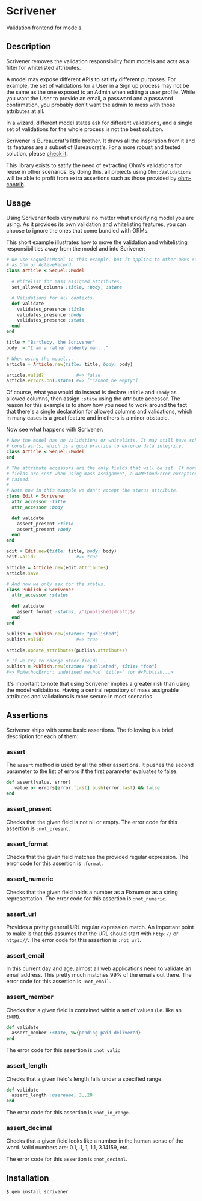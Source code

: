 Scrivener
=========

Validation frontend for models.

Description
-----------

Scrivener removes the validation responsibility from models and acts as a
filter for whitelisted attributes.

A model may expose different APIs to satisfy different purposes. For example,
the set of validations for a User in a Sign up process may not be the same
as the one exposed to an Admin when editing a user profile. While you want
the User to provide an email, a password and a password confirmation, you
probably don't want the admin to mess with those attributes at all.

In a wizard, different model states ask for different validations, and a single
set of validations for the whole process is not the best solution.

Scrivener is Bureaucrat's little brother. It draws all the inspiration from it
and its features are a subset of Bureaucrat's. For a more robust and tested
solution, please [check it](https://github.com/tizoc/bureaucrat).

This library exists to satify the need of extracting Ohm's validations for
reuse in other scenarios. By doing this, all projects using `Ohm::Validations`
will be able to profit from extra assertions such as those provided by
[ohm-contrib](https://github.com/cyx/ohm-contrib).

Usage
-----

Using Scrivener feels very natural no matter what underlying model you are
using. As it provides its own validation and whitelisting features, you can
choose to ignore the ones that come bundled with ORMs.

This short example illustrates how to move the validation and whitelisting
responsibilities away from the model and into Scrivener:

```ruby
# We use Sequel::Model in this example, but it applies to other ORMs such
# as Ohm or ActiveRecord.
class Article < Sequel::Model

  # Whitelist for mass assigned attributes.
  set_allowed_columns :title, :body, :state

  # Validations for all contexts.
  def validate
    validates_presence :title
    validates_presence :body
    validates_presence :state
  end
end

title = "Bartleby, the Scrivener"
body  = "I am a rather elderly man..."

# When using the model...
article = Article.new(title: title, body: body)

article.valid?            #=> false
article.errors.on(:state) #=> ["cannot be empty"]
```

Of course, what you would do instead is declare `:title` and `:body` as allowed
columns, then assign `:state` using the attribute accessor. The reason for this
example is to show how you need to work around the fact that there's a single
declaration for allowed columns and validations, which in many cases is a great
feature and in others is a minor obstacle.

Now see what happens with Scrivener:

```ruby
# Now the model has no validations or whitelists. It may still have schema
# constraints, which is a good practice to enforce data integrity.
class Article < Sequel::Model
end

# The attribute accessors are the only fields that will be set. If more
# fields are sent when using mass assignment, a NoMethodError exception is
# raised.
#
# Note how in this example we don't accept the status attribute.
class Edit < Scrivener
  attr_accessor :title
  attr_accessor :body

  def validate
    assert_present :title
    assert_present :body
  end
end

edit = Edit.new(title: title, body: body)
edit.valid?               #=> true

article = Article.new(edit.attributes)
article.save

# And now we only ask for the status.
class Publish < Scrivener
  attr_accessor :status

  def validate
    assert_format :status, /^(published|draft)$/
  end
end

publish = Publish.new(status: "published")
publish.valid?            #=> true

article.update_attributes(publish.attributes)

# If we try to change other fields...
publish = Publish.new(status: "published", title: "foo")
#=> NoMethodError: undefined method `title=' for #<Publish...>
```

It's important to note that using Scrivener implies a greater risk than using
the model validations. Having a central repository of mass assignable
attributes and validations is more secure in most scenarios.

Assertions
-----------

Scrivener ships with some basic assertions. The following is a brief description
for each of them:

### assert

The `assert` method is used by all the other assertions. It pushes the
second parameter to the list of errors if the first parameter evaluates
to false.

``` ruby
def assert(value, error)
   value or errors[error.first].push(error.last) && false
end
```

### assert_present

Checks that the given field is not nil or empty. The error code for this
assertion is `:not_present`.

### assert_format

Checks that the given field matches the provided regular expression.
The error code for this assertion is `:format`.

### assert_numeric

Checks that the given field holds a number as a Fixnum or as a string
representation. The error code for this assertion is `:not_numeric`.

### assert_url

Provides a pretty general URL regular expression match. An important
point to make is that this assumes that the URL should start with
`http://` or `https://`. The error code for this assertion is
`:not_url`.

### assert_email

In this current day and age, almost all web applications need to
validate an email address. This pretty much matches 99% of the emails
out there. The error code for this assertion is `:not_email`.

### assert_member

Checks that a given field is contained within a set of values (i.e.
like an `ENUM`).

``` ruby
def validate
  assert_member :state, %w{pending paid delivered}
end
```

The error code for this assertion is `:not_valid`

### assert_length

Checks that a given field's length falls under a specified range.

``` ruby
def validate
  assert_length :username, 3..20
end
```

The error code for this assertion is `:not_in_range`.

### assert_decimal

Checks that a given field looks like a number in the human sense
of the word. Valid numbers are: 0.1, .1, 1, 1.1, 3.14159, etc.

The error code for this assertion is `:not_decimal`.

Installation
------------

    $ gem install scrivener
